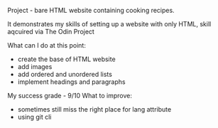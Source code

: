 Project - bare HTML website containing cooking recipes.

It demonstrates my skills of setting up a website with only HTML,
skill aqcuired via The Odin Project

What can I do at this point:
- create the base of HTML website
- add images
- add ordered and unordered lists
- implement headings and paragraphs

My success grade - 9/10
What to improve:
- sometimes still miss the right place for lang attribute
- using git cli